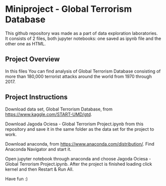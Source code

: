 # Miniproject - Global Terrorism Database
This github repository was made as a part of data exploration laboratories. It consists of 2 files, both jupyter notebooks: one saved as ipynb file and the other one as HTML.

## Project Overview
In this files You can find analysis of Global Terrorism Database consisting of more than 180,000 terrorist attacks around the world from 1970 through 2017.

## Project Instructions
Download data set, Global Terrorism Database, from https://www.kaggle.com/START-UMD/gtd.

Download Jagoda Ociesa - Global Terrorism Project.ipynb from this repository and save it in the same folder as the data set for the project to work.

Download anaconda, from https://www.anaconda.com/distribution/. Find Anaconda Navigator and start it.

Open jupyter notebook through anaconda and choose Jagoda Ociesa - Global Terrorism Project.ipynb. After the project is finished loading click kernel and then Restart & Run All.


Have fun :)
